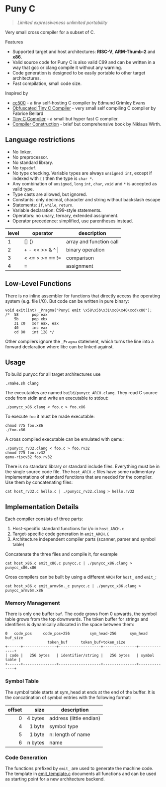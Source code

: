 Puny C
======

> *Limited expressiveness unlimited portability*

Very small cross compiler for a subset of C.

Features
  * Supported target and host architectures: **RISC-V**, **ARM-Thumb-2** and **x86**.
  * Valid source code for Puny C is also valid C99 and can be written in a way
    that gcc or clang compile it without any warning.
  * Code generation is designed to be easily portable to other target
    architectures.
  * Fast compilation, small code size.

Inspired by
  * [cc500](https://github.com/8l/cc500) -
    a tiny self-hosting C compiler by Edmund Grimley Evans
  * [Obfuscated Tiny C Compiler](https://bellard.org/otcc/) -
    very small self compiling C compiler by Fabrice Bellard
  * [Tiny C Compiler](https://savannah.nongnu.org/projects/tinycc) -
    a small but hyper fast C compiler.
  * [Compiler Construction](https://people.inf.ethz.ch/wirth/CompilerConstruction/index.html) -
    brief but comprehensive book by Niklaus Wirth.

Language restrictions
---------------------

  * No linker.
  * No preprocessor.
  * No standard library.
  * No `typedef`.
  * No type checking. Variable types are always `unsigned int`, except if
    indexed with `[]` then the type is `char *`.
  * Any combination of `unsigned`, `long` `int`, `char`, `void` and `*` is
    accepted as valid type.
  * Type casts are allowed, but ignored.
  * Constants: only decimal, character and string without backslash escape
  * Statements: `if`, `while`, `return`.
  * Variable declaration: C99-style statements.
  * Operators: no unary, ternary, extended assignment.
  * Operator precedence: simplified, use parentheses instead.

| level | operator             | description             |
| ----- | -------------------- | ----------------------- |
|   1   | [] ()                | array and function call |
|   2   | + - << >> & ^ &#124; | binary operation        |
|   3   | < <= > >= == !=      | comparison              |
|   4   | =                    | assignment              |



Low-Level Functions
-------------------

There is no inline assembler for functions that directly access the operating
system (e.g. file I/O). But code can be written in pure binary:

    void exit(int) _Pragma("PunyC emit \x58\x5b\x31\xc0\x40\xcd\x80");
    /*  58      pop eax
        5b      pop ebx
        31 c0   xor eax, eax
        40      inc eax
        cd 80   int 128 */

Other compilers ignore the `_Pragma` statement, which turns the line into a
forward declaration where libc can be linked against.



Usage
-----

To build punycc for all target architectures use

    ./make.sh clang

The executables are named `build/punycc_ARCH.clang`.
They read C source code from stdin and write an executable to stdout:

    ./punycc_x86.clang < foo.c > foo.x86

To execute `foo` it must be made executable:

    chmod 775 foo.x86
    ./foo.x86

A cross compiled executable can be emulated with qemu:

    ./punycc_rv32.clang < foo.c > foo.rv32
    chmod 775 foo.rv32
    qemu-riscv32 foo.rv32

There is no standard library or standard include files. Everything must be in
the single source code file. The `host_ARCH.c` files have some rudimentary
implementations of standard functions that are needed for the compiler.
Use them by concatenating files:

    cat host_rv32.c hello.c | ./punycc_rv32.clang > hello.rv32





Implementation Details
----------------------

Each compiler consists of three parts:

 1. Host-specific standard functions for i/o in `host_ARCH.c`
 2. Target-specific code generation in `emit_ARCH.C`
 3. Architecture independent compiler parts (scanner, parser and symbol table)

Concatenate the three files and compile it, for example

    cat host_x86.c emit_x86.c punycc.c | ./punycc_x86.clang > punycc_x86.x86

Cross compilers can be built by using a different `ARCH` for `host_` and `emit_`:

    cat host_x86.c emit_armv6m._c punycc.c | ./punycc_x86.clang > punycc_armv6m.x86


### Memory Management

There is only one buffer `buf`.
The code grows from 0 upwards, the symbol table grows from the top downwards.
The token buffer for strings and identifiers is dynamically allocated in the
space between them:

    0   code_pos     code_pos+256         sym_head-256      sym_head   buf_size
                       token_buf      token_buf+token_size
    +------+---------------+-------------------+---------------+--------------+
    | code |   256 bytes   | identifier/string |   256 bytes   | symbol table |
    +------+---------------+-------------------+---------------+--------------+


### Symbol Table

The symbol table starts at sym_head at ends at the end of the buffer. It is the
concatination of symbol entries with the following format:

| offset | size    | description             |
| ------:| -------:| ----------------------- |
|     0  | 4 bytes | address (little endian) |
|     4  | 1 byte  | symbol type             |
|     5  | 1 byte  | n: length of name       |
|     6  | n bytes | name                    |


### Code Generation

The functions prefixed by `emit_` are used to generate the machine code. The
template in [emit_template.c](emit_template.c) documents all functions and can be used as
starting point for a new architecture backend.

